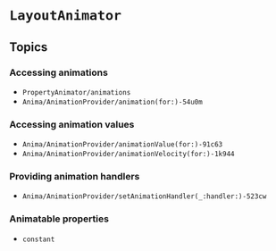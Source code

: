 # ``LayoutAnimator``

## Topics

### Accessing animations

- ``PropertyAnimator/animations``
- ``Anima/AnimationProvider/animation(for:)-54u0m``

### Accessing animation values

- ``Anima/AnimationProvider/animationValue(for:)-91c63``
- ``Anima/AnimationProvider/animationVelocity(for:)-1k944``

### Providing animation handlers

- ``Anima/AnimationProvider/setAnimationHandler(_:handler:)-523cw``

### Animatable properties

- ``constant``
